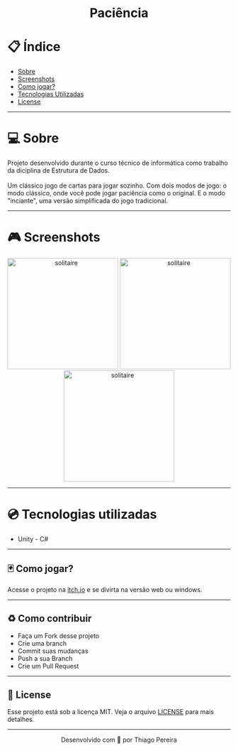 <h1 align="center">
    <p>Paciência</p>
</h1>

# :clipboard: Índice

- [Sobre](#sobre)
- [Screenshots](#screenshots)
- [Como jogar?](#jogar)
- [Tecnologias Utilizadas](#tecnologias-utilizadas)
- [License](#license)

---

<a id="sobre">

# :computer: Sobre

Projeto desenvolvido durante o curso técnico de informática como trabalho da diciplina de Estrutura de Dados. <br><br>
Um clássico jogo de cartas para jogar sozinho. Com dois modos de jogo: o modo clássico, onde você pode jogar paciência como o original. E o modo "inciante", uma versão simplificada do jogo tradicional.

---
 
<a id="screenshots">

# :video_game: Screenshots
 
<p align="center">
  <img alt="solitaire" src="https://img.itch.zone/aW1hZ2UvMTI2MDQzNC83Mzc1NDU2LnBuZw==/347x500/ItAhqH.png" height="250px">
  <img alt="solitaire" src="https://img.itch.zone/aW1hZ2UvMTI2MDQzNC83Mzc1NDU3LnBuZw==/347x500/6I5oFT.png" height="250px">
  <img alt="solitaire" src="https://img.itch.zone/aW1hZ2UvMTI2MDQzNC83Mzc1NDU1LnBuZw==/347x500/DEa49m.png" height="250px">
</p>
 
---

<a id="tecnologias-utilizadas">

# :cd: Tecnologias utilizadas
  
- Unity - C# 
 
---

<a id="jogar">

## :black_joker: Como jogar?

Acesse o projeto na [itch.io](https://thiagopereira232.itch.io/paciencia) e se divirta na versão web ou windows.

---

<a id="contribuir"></a>

## :recycle: Como contribuir

- Faça um Fork desse projeto
- Crie uma branch
- Commit suas mudanças
- Push a sua Branch
- Crie um Pull Request

---

<a id="license"><a>

## :memo: License

Esse projeto está sob a licença MIT. Veja o arquivo [LICENSE](LICENSE) para mais detalhes.

---

<p align="center">
    Desenvolvido com 💜 por Thiago Pereira
</p>

